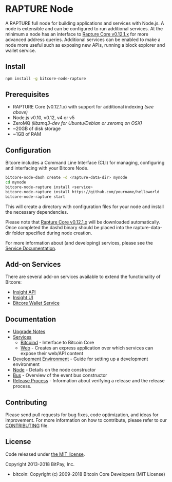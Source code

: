 RAPTURE Node
============

A RAPTURE full node for building applications and services with Node.js. A node is extensible and can be configured to run additional services. At the minimum a node has an interface to [Rapture Core v0.12.1.x](https://github.com/RaptureCore/rapture/tree/v0.12.1.x) for more advanced address queries. Additional services can be enabled to make a node more useful such as exposing new APIs, running a block explorer and wallet service.

## Install

```bash
npm install -g bitcore-node-rapture
```

## Prerequisites

- RAPTURE Core (v0.12.1.x) with support for additional indexing *(see above)*
- Node.js v0.10, v0.12, v4 or v5
- ZeroMQ *(libzmq3-dev for Ubuntu/Debian or zeromq on OSX)*
- ~20GB of disk storage
- ~1GB of RAM

## Configuration

Bitcore includes a Command Line Interface (CLI) for managing, configuring and interfacing with your Bitcore Node.

```bash
bitcore-node-dash create -d <rapture-data-dir> mynode
cd mynode
bitcore-node-rapture install <service>
bitcore-node-rapture install https://github.com/yourname/helloworld
bitcore-node-rapture start
```

This will create a directory with configuration files for your node and install the necessary dependencies.

Please note that [Rapture Core v0.12.1.x](https://github.com/RaptureCore/rapture/tree/v0.12.1.x) will be downloaded automatically. Once completed the dashd binary should be placed into the rapture-data-dir folder specified during node creation.

For more information about (and developing) services, please see the [Service Documentation](docs/services.md).

## Add-on Services

There are several add-on services available to extend the functionality of Bitcore:

- [Insight API](https://github.com/dashpay/insight-api-rapture/tree/master)
- [Insight UI](https://github.com/dashpay/insight-ui-rapture/tree/master)
- [Bitcore Wallet Service](https://github.com/RaptureCore/bitcore-wallet-service/tree/master)

## Documentation

- [Upgrade Notes](docs/upgrade.md)
- [Services](docs/services.md)
  - [Bitcoind](docs/services/bitcoind.md) - Interface to Bitcoin Core
  - [Web](docs/services/web.md) - Creates an express application over which services can expose their web/API content
- [Development Environment](docs/development.md) - Guide for setting up a development environment
- [Node](docs/node.md) - Details on the node constructor
- [Bus](docs/bus.md) - Overview of the event bus constructor
- [Release Process](docs/release.md) - Information about verifying a release and the release process.

## Contributing

Please send pull requests for bug fixes, code optimization, and ideas for improvement. For more information on how to contribute, please refer to our [CONTRIBUTING](https://github.com/bitpay/bitcore/blob/master/CONTRIBUTING.md) file.

## License

Code released under [the MIT license](https://github.com/bitpay/bitcore-node-dash/blob/master/LICENSE).

Copyright 2013-2018 BitPay, Inc.

- bitcoin: Copyright (c) 2009-2018 Bitcoin Core Developers (MIT License)

